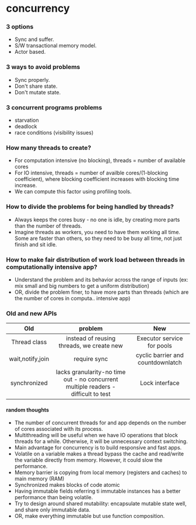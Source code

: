 # concurrency
### 3 options
- Sync and suffer.
- S/W transactional memory model.
- Actor based.

### 3 ways to avoid problems
- Sync properly.
- Don't share state.
- Don't mutate state.

### 3 concurrent programs problems
- starvation
- deadlock
- race conditions (visibility issues)

### How many threads to create?
- For computation intensive (no blocking), threads = number of available cores
- For IO intensive, threads = number of availble cores/(1-blocking coefficient), where blocking coefficient increases with blocking time increase.
- We can compute this factor using profiling tools.

### How to divide the problems for being handled by threads?
- Always keeps the cores busy - no one is idle, by creating more parts than the number of threads.
- Imagine threads as workers, you need to have them working all time. Some are faster than others, so they need to be busy all time, not just finish and sit idle.

### How to make fair distribution of work load between threads in computationally intensive app?
- Understand the problem and its behavior across the range of inputs (ex: mix small and big numbers to get a uniform distribution)
- OR, divide the problem finer, to have more parts than threads (which are the number of cores in computa.. intensive app)

### Old and new APIs
| Old | problem | New |
| :---: | :---: | :---: |
| Thread class | instead of reusing threads, we create new | Executor service for pools|
| wait,notify,join | require sync | cyclic barrier and countdownlatch |
| synchronized | lacks granularity-no time out - no concurrent multiple readers - difficult to test | Lock interface |

#### random thoughts
- The number of concurrent threads for and app depends on the number of cores associated with its process.
- Multithreading will be useful when we have IO operations that block threads for a while. Otherwise, it will be unnecessary context switching.
- Main advantage for concurrency is to build responsive and fast apps.
- Volatile on a variable makes a thread bypass the cache and read/write the variable directly from memory. However, it could slow the performance.
- Memory barrier is copying from local memory (registers and caches) to main memory (RAM)
- Synchronized makes blocks of code atomic
- Having immutable fields referring ti immutable instances has a better performance than being volatile.
- Try to design around shared mutability: encapsulate mutable state well, and share only immutable data.
- OR, make everything immutable but use function composition.



